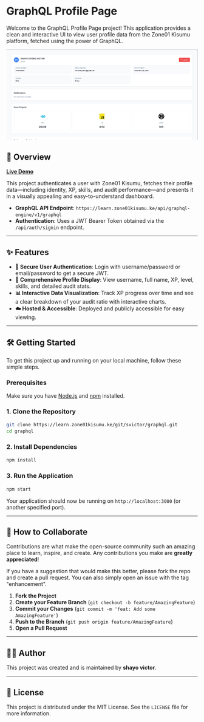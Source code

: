 # GraphQL Profile Page

Welcome to the GraphQL Profile Page project! This application provides a clean and interactive UI to view user profile data from the Zone01 Kisumu platform, fetched using the power of GraphQL.

![Project Preview](src/styles/preview.png)

## 🚀 Overview

**[Live Demo](https://makebelief.github.io/graphql/)**

This project authenticates a user with Zone01 Kisumu, fetches their profile data—including identity, XP, skills, and audit performance—and presents it in a visually appealing and easy-to-understand dashboard.

- **GraphQL API Endpoint**: `https://learn.zone01kisumu.ke/api/graphql-engine/v1/graphql`
- **Authentication**: Uses a JWT Bearer Token obtained via the `/api/auth/signin` endpoint.

---

## ✨ Features

- **🔐 Secure User Authentication**: Login with username/password or email/password to get a secure JWT.
- **👤 Comprehensive Profile Display**: View username, full name, XP, level, skills, and detailed audit stats.
- **📊 Interactive Data Visualization**: Track XP progress over time and see a clear breakdown of your audit ratio with interactive charts.
- **☁️ Hosted & Accessible**: Deployed and publicly accessible for easy viewing.

---

## 🛠️ Getting Started

To get this project up and running on your local machine, follow these simple steps.

### Prerequisites

Make sure you have [Node.js](https://nodejs.org/) and [npm](https://www.npmjs.com/) installed.

### 1. Clone the Repository

```bash
git clone https://learn.zone01kisumu.ke/git/svictor/graphql.git
cd graphql
```

### 2. Install Dependencies

```bash
npm install
```

### 3. Run the Application

```bash
npm start
```

Your application should now be running on `http://localhost:3000` (or another specified port).

---

## 🤝 How to Collaborate

Contributions are what make the open-source community such an amazing place to learn, inspire, and create. Any contributions you make are **greatly appreciated**!

If you have a suggestion that would make this better, please fork the repo and create a pull request. You can also simply open an issue with the tag "enhancement".

1.  **Fork the Project**
2.  **Create your Feature Branch** (`git checkout -b feature/AmazingFeature`)
3.  **Commit your Changes** (`git commit -m 'feat: Add some AmazingFeature'`)
4.  **Push to the Branch** (`git push origin feature/AmazingFeature`)
5.  **Open a Pull Request**

---

## 👨‍💻 Author

This project was created and is maintained by **shayo victor**.

---

## 📄 License

This project is distributed under the MIT License. See the `LICENSE` file for more information.
